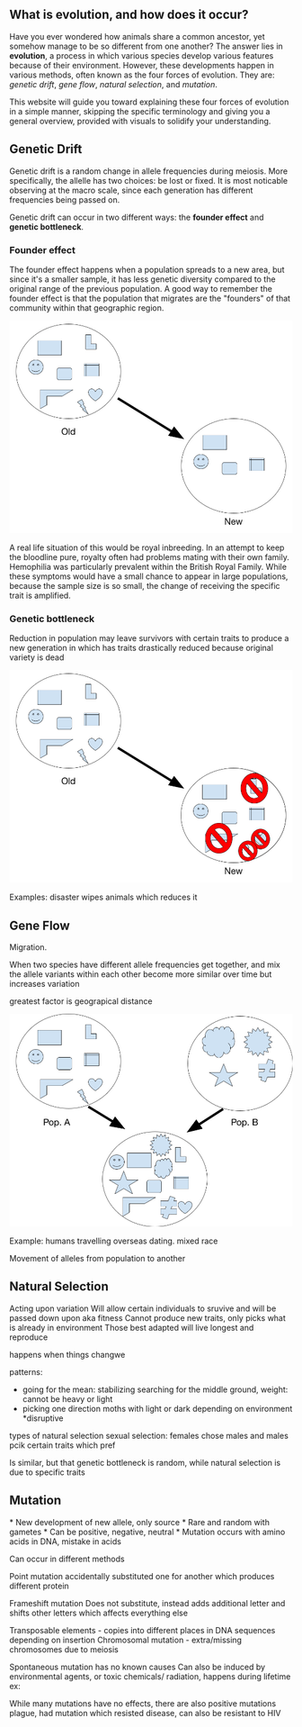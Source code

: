 ## What is evolution, and how does it occur?
Have you ever wondered how animals share a common ancestor, yet somehow manage to be so different from one another? The answer lies in **evolution**, a process in which various species develop various features because of their environment. However, these developments happen in various methods, often known as the four forces of evolution. They are: *genetic drift*, *gene flow*, *natural selection*, and *mutation*. 

This website will guide you toward explaining these four forces of evolution in a simple manner, skipping the specific terminology and giving you a general overview, provided with visuals to solidify your understanding.

<h2 href="#genetic-drift">Genetic Drift </h2>
Genetic drift is a random change in allele frequencies during meiosis. More specifically, the allelle has two choices: be lost or fixed. It is most noticable observing at the macro scale, since each generation has different frequencies being passed on.

Genetic drift can occur in two different ways: the **founder effect** and **genetic bottleneck**.

<h3>Founder effect </h3>
The founder effect happens when a population spreads to a new area, but since it's a smaller sample, it has less genetic diversity compared to the original range of the previous population.
A good way to remember the founder effect is that the population that migrates are the "founders" of that community within that geographic region.

![Diagram showing founder effect](/img/founder-effect.png)

A real life situation of this would be royal inbreeding. In an attempt to keep the bloodline pure, royalty often had problems mating with their own family. Hemophilia was particularly prevalent within the British Royal Family. While these symptoms would have a small chance to appear in large populations, because the sample size is so small, the change of receiving the specific trait is amplified.

<h3>Genetic bottleneck </h3>
Reduction in population may leave survivors with certain traits to produce a new generation in which has traits drastically reduced because original variety is dead

![Diagram showing genetic bottleneck](/img/genetic-bottleneck.png)

Examples: disaster wipes animals which reduces it

<h2 href="#gene-flow">Gene Flow</h2>
Migration.

When two species have different allele frequencies get together, and mix the allele variants within each other
become more similar over time but increases variation

greatest factor is geograpical distance


![Diagram showing gene flow](/img/gene-flow.png)


Example: humans travelling overseas dating. mixed race

Movement of alleles from population to another


<h2 href="#natural-selection">Natural Selection </h2>
Acting upon variation
Will allow certain individuals to sruvive and will be passed down upon aka fitness
Cannot produce new traits, only picks what is already in environment
Those best adapted will live longest and reproduce

happens when things changwe

patterns:
* going for the mean: stabilizing
searching for the middle ground, weight: cannot be heavy or light
* picking one direction
moths with light or dark depending on environment
*disruptive 

types of natural selection
sexual selection: females chose males and males pcik certain traits which pref

Is similar, but that genetic bottleneck is random, while natural selection is due to specific traits

<h2 href="#mutation">Mutation </h2>
* New development of new allele, only source
* Rare and random with gametes 
* Can be positive, negative, neutral
* Mutation occurs with amino acids in DNA, mistake in acids

Can occur in different methods

Point mutation
accidentally substituted one for another which produces different protein

Frameshift mutation
Does not substitute, instead adds additional letter and shifts other letters which affects everything else

Transposable elements - copies into different places in DNA sequences depending on insertion
Chromosomal mutation - extra/missing chromosomes due to meiosis

Spontaneous mutation has no known causes
Can also be induced by environmental agents, or toxic chemicals/ radiation, happens during lifetime
ex:

While many mutations have no effects, there are also positive mutations
plague, had mutation which resisted disease, can also be resistant to HIV
